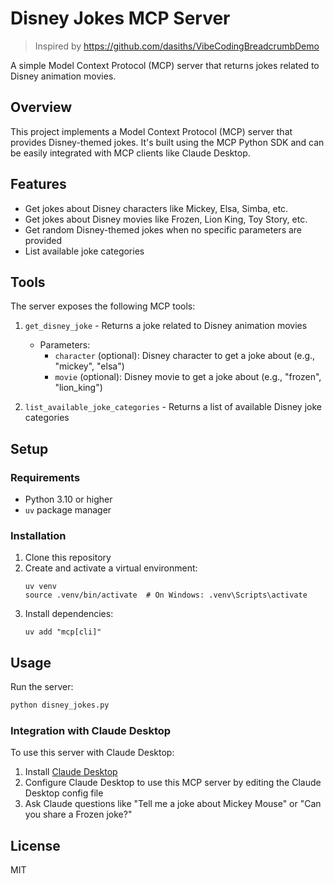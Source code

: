 # Disney Jokes MCP Server

> Inspired by https://github.com/dasiths/VibeCodingBreadcrumbDemo

A simple Model Context Protocol (MCP) server that returns jokes related to Disney animation movies.

## Overview

This project implements a Model Context Protocol (MCP) server that provides Disney-themed jokes. It's built using the MCP Python SDK and can be easily integrated with MCP clients like Claude Desktop.

## Features

- Get jokes about Disney characters like Mickey, Elsa, Simba, etc.
- Get jokes about Disney movies like Frozen, Lion King, Toy Story, etc.
- Get random Disney-themed jokes when no specific parameters are provided
- List available joke categories

## Tools

The server exposes the following MCP tools:

1. `get_disney_joke` - Returns a joke related to Disney animation movies
   - Parameters:
     - `character` (optional): Disney character to get a joke about (e.g., "mickey", "elsa")
     - `movie` (optional): Disney movie to get a joke about (e.g., "frozen", "lion_king")

2. `list_available_joke_categories` - Returns a list of available Disney joke categories

## Setup

### Requirements

- Python 3.10 or higher
- `uv` package manager

### Installation

1. Clone this repository
2. Create and activate a virtual environment:
   ```
   uv venv
   source .venv/bin/activate  # On Windows: .venv\Scripts\activate
   ```
3. Install dependencies:
   ```
   uv add "mcp[cli]"
   ```

## Usage

Run the server:

```bash
python disney_jokes.py
```

### Integration with Claude Desktop

To use this server with Claude Desktop:

1. Install [Claude Desktop](https://claude.ai/download)
2. Configure Claude Desktop to use this MCP server by editing the Claude Desktop config file
3. Ask Claude questions like "Tell me a joke about Mickey Mouse" or "Can you share a Frozen joke?"

## License

MIT